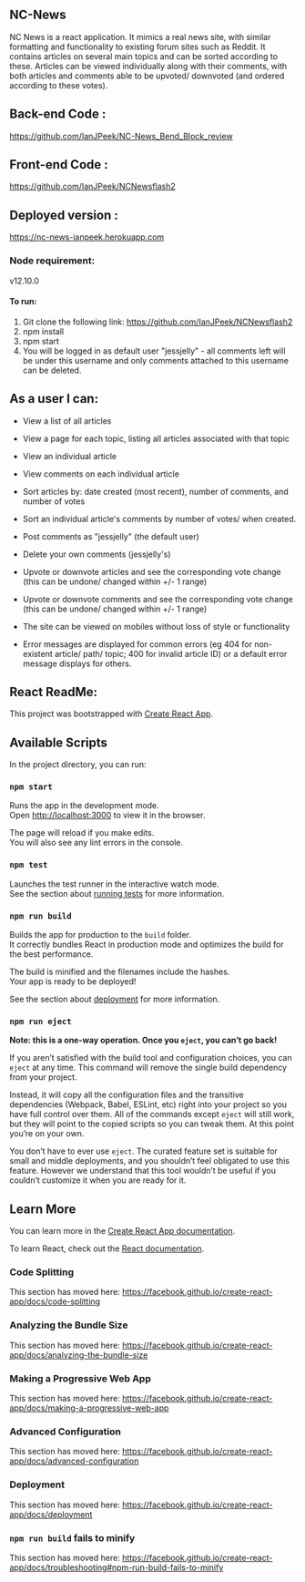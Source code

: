 ## NC-News

NC News is a react application. It mimics a real news site, with similar formatting and functionality to existing forum sites such as Reddit. It contains articles on several main topics and can be sorted according to these. Articles can be viewed individually along with their comments, with both articles and comments able to be upvoted/ downvoted (and ordered according to these votes).

## Back-end Code :
https://github.com/IanJPeek/NC-News_Bend_Block_review

## Front-end Code :
https://github.com/IanJPeek/NCNewsflash2

## Deployed version :
https://nc-news-ianpeek.herokuapp.com

### Node requirement:
v12.10.0

#### To run:
1. Git clone the following link: https://github.com/IanJPeek/NCNewsflash2
2. npm install
3. npm start
4. You will be logged in as default user "jessjelly" - all comments left will be under this username and only comments attached to this username can be deleted.

## As a user I can:

- View a list of all articles
- View a page for each topic, listing all articles associated with that topic
- View an individual article
- View comments on each individual article
- Sort articles by: date created (most recent), number of comments, and number of votes
- Sort an individual article's comments by number of votes/ when created.
- Post comments as "jessjelly" (the default user)
- Delete your own comments (jessjelly's)
- Upvote or downvote articles and see the corresponding vote change (this can be undone/ changed within +/- 1 range)
- Upvote or downvote comments and see the corresponding vote change (this can be undone/ changed within +/- 1 range)

- The site can be viewed on mobiles without loss of style or functionality
- Error messages are displayed for common errors (eg 404 for non-existent article/ path/ topic; 400 for invalid article ID)  or a default error message displays for others.


## React ReadMe:


This project was bootstrapped with [Create React App](https://github.com/facebook/create-react-app).

## Available Scripts

In the project directory, you can run:

### `npm start`

Runs the app in the development mode.<br />
Open [http://localhost:3000](http://localhost:3000) to view it in the browser.

The page will reload if you make edits.<br />
You will also see any lint errors in the console.

### `npm test`

Launches the test runner in the interactive watch mode.<br />
See the section about [running tests](https://facebook.github.io/create-react-app/docs/running-tests) for more information.

### `npm run build`

Builds the app for production to the `build` folder.<br />
It correctly bundles React in production mode and optimizes the build for the best performance.

The build is minified and the filenames include the hashes.<br />
Your app is ready to be deployed!

See the section about [deployment](https://facebook.github.io/create-react-app/docs/deployment) for more information.

### `npm run eject`

**Note: this is a one-way operation. Once you `eject`, you can’t go back!**

If you aren’t satisfied with the build tool and configuration choices, you can `eject` at any time. This command will remove the single build dependency from your project.

Instead, it will copy all the configuration files and the transitive dependencies (Webpack, Babel, ESLint, etc) right into your project so you have full control over them. All of the commands except `eject` will still work, but they will point to the copied scripts so you can tweak them. At this point you’re on your own.

You don’t have to ever use `eject`. The curated feature set is suitable for small and middle deployments, and you shouldn’t feel obligated to use this feature. However we understand that this tool wouldn’t be useful if you couldn’t customize it when you are ready for it.

## Learn More

You can learn more in the [Create React App documentation](https://facebook.github.io/create-react-app/docs/getting-started).

To learn React, check out the [React documentation](https://reactjs.org/).

### Code Splitting

This section has moved here: https://facebook.github.io/create-react-app/docs/code-splitting

### Analyzing the Bundle Size

This section has moved here: https://facebook.github.io/create-react-app/docs/analyzing-the-bundle-size

### Making a Progressive Web App

This section has moved here: https://facebook.github.io/create-react-app/docs/making-a-progressive-web-app

### Advanced Configuration

This section has moved here: https://facebook.github.io/create-react-app/docs/advanced-configuration

### Deployment

This section has moved here: https://facebook.github.io/create-react-app/docs/deployment

### `npm run build` fails to minify

This section has moved here: https://facebook.github.io/create-react-app/docs/troubleshooting#npm-run-build-fails-to-minify
